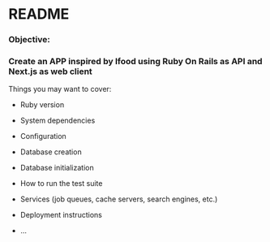 # README

### Objective:

### Create an APP inspired by Ifood using Ruby On Rails as API and Next.js as web client

Things you may want to cover:

* Ruby version

* System dependencies

* Configuration

* Database creation

* Database initialization

* How to run the test suite

* Services (job queues, cache servers, search engines, etc.)

* Deployment instructions

* ...

